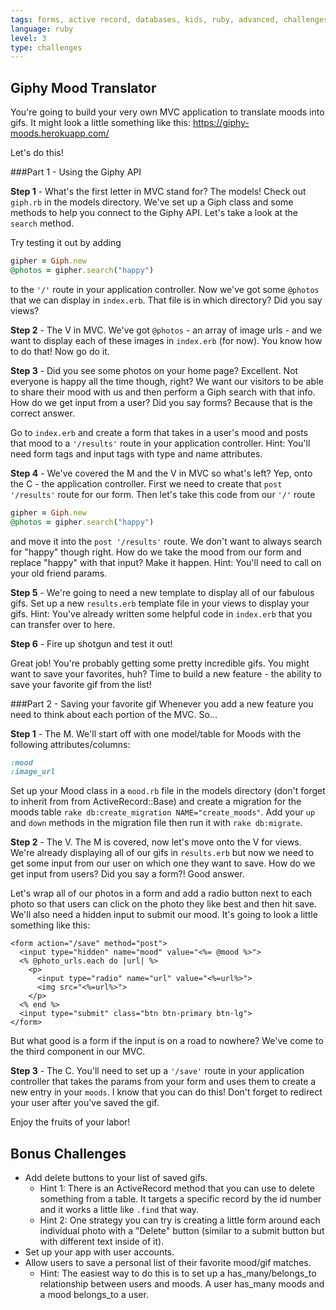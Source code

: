 ```yaml
---
tags: forms, active record, databases, kids, ruby, advanced, challenges
language: ruby
level: 3
type: challenges
---
```


## Giphy Mood Translator

You're going to build your very own MVC application to translate moods into gifs. It might look a little something like this: https://giphy-moods.herokuapp.com/

Let's do this!

###Part 1 - Using the Giphy API

**Step 1** - What's the first letter in MVC stand for? The models! Check out `giph.rb` in the models directory. We've set up a Giph class and some methods to help you connect to the Giphy API. Let's take a look at the `search` method.

Try testing it out by adding
```ruby
gipher = Giph.new
@photos = gipher.search("happy")
```

to the `'/'` route in your application controller. Now we've got some `@photos` that we can display in `index.erb`. That file is in which directory? Did you say views?

**Step 2** - The V in MVC. We've got `@photos` - an array of image urls - and we want to display each of these images in `index.erb` (for now). You know how to do that! Now go do it.

**Step 3** - Did you see some photos on your home page? Excellent. Not everyone is happy all the time though, right? We want our visitors to be able to share their mood with us and then perform a Giph search with that info. How do we get input from a user? Did you say forms? Because that is the correct answer.

Go to `index.erb` and create a form that takes in a user's mood and posts that mood to a `'/results'` route in your application controller. Hint: You'll need form tags and input tags with type and name attributes.

**Step 4** - We've covered the M and the V in MVC so what's left? Yep, onto the C - the application controller. First we need to create that `post '/results'` route for our form. Then let's take this code from our `'/'` route
```ruby
gipher = Giph.new
@photos = gipher.search("happy")
```
and move it into the `post '/results'` route. We don't want to always search for "happy" though right. How do we take the mood from our form and replace "happy" with that input? Make it happen. Hint: You'll need to call on your old friend params.

**Step 5** - We're going to need a new template to display all of our fabulous gifs. Set up a new `results.erb` template file in your views to display your gifs. Hint: You've already written some helpful code in `index.erb` that you can transfer over to here.

**Step 6** - Fire up shotgun and test it out!

Great job! You're probably getting some pretty incredible gifs. You might want to save your favorites, huh? Time to build a new feature - the ability to save your favorite gif from the list!

###Part 2 - Saving your favorite gif
Whenever you add a new feature you need to think about each portion of the MVC. So...

**Step 1** - The M. We'll start off with one model/table for Moods with the following attributes/columns:

```ruby
:mood
:image_url
```

Set up your Mood class in a `mood.rb` file in the models directory (don't forget to inherit from from ActiveRecord::Base) and create a migration for the moods table `rake db:create_migration NAME="create_moods"`. Add your `up` and `down` methods in the migration file then run it with `rake db:migrate`.

**Step 2** - The V. The M is covered, now let's move onto the V for views. We're already displaying all of our gifs in `results.erb` but now we need to get some input from our user on which one they want to save. How do we get input from users? Did you say a form?! Good answer.

Let's wrap all of our photos in a form and add a radio button next to each photo so that users can click on the photo they like best and then hit save. We'll also need a hidden input to submit our mood. It's going to look a little something like this:

```erb
<form action="/save" method="post">
  <input type="hidden" name="mood" value="<%= @mood %>">
  <% @photo_urls.each do |url| %>
    <p>
      <input type="radio" name="url" value="<%=url%>">
      <img src="<%=url%>">
    </p>
  <% end %>
  <input type="submit" class="btn btn-primary btn-lg">
</form>
```

But what good is a form if the input is on a road to nowhere? We've come to the third component in our MVC.

**Step 3** - The C. You'll need to set up a `'/save'` route in your application controller that takes the params from your form and uses them to create a new entry in your `moods`. I know that you can do this! Don't forget to redirect your user after you've saved the gif.

Enjoy the fruits of your labor!

## Bonus Challenges
+ Add delete buttons to your list of saved gifs.
  * Hint 1: There is an ActiveRecord method that you can use to delete something from a table. It targets a specific record by the id number and it works a little like `.find` that way.
  * Hint 2: One strategy you can try is creating a little form around each individual photo with a "Delete" button (similar to a submit button but with different text inside of it).
+ Set up your app with user accounts.
+ Allow users to save a personal list of their favorite mood/gif matches.
  * Hint: The easiest way to do this is to set up a has_many/belongs_to relationship between users and moods. A user has_many moods and a mood belongs_to a user.

